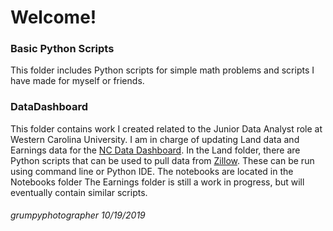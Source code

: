 # Welcome!

### Basic Python Scripts
This folder includes Python scripts for simple math problems and scripts I have made for myself or friends.

### DataDashboard
This folder contains work I created related to the Junior Data Analyst role at Western Carolina University.  I am in charge of updating Land data and Earnings data for the [NC Data Dashboard](https://www.wcu.edu/engage/regional-development/data-dashboard.aspx). In the Land folder, there are Python scripts that can be used to pull data from [Zillow](https://www.zillow.com/research/data/).  These can be run using command line or Python IDE.  The notebooks are located in the Notebooks folder  The Earnings folder is still a work in progress, but will eventually contain similar scripts.

###### grumpyphotographer 10/19/2019
